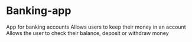 # Banking-app
App for banking accounts
Allows users to keep their money in an account
Allows the user to check their balance, deposit or withdraw money
